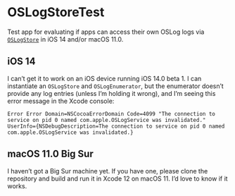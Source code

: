 # OSLogStoreTest

Test app for evaluating if apps can access their own OSLog logs via [`OSLogStore`](https://developer.apple.com/documentation/oslog/oslogstore?language=objc) in iOS 14 and/or macOS 11.0.

## iOS 14

I can’t get it to work on an iOS device running iOS 14.0 beta 1. I can instantiate an `OSLogStore` and `OSLogEnumerator`, but the enumerator doesn’t provide any log entries (unless I’m holding it wrong), and I’m seeing this error message in the Xcode console:

```
Error Error Domain=NSCocoaErrorDomain Code=4099 "The connection to service on pid 0 named com.apple.OSLogService was invalidated." UserInfo={NSDebugDescription=The connection to service on pid 0 named com.apple.OSLogService was invalidated.}
```

## macOS 11.0 Big Sur

I haven’t got a Big Sur machine yet. If you have one, please clone the repository and build and run it in Xcode 12 on macOS 11. I’d love to know if it works.
